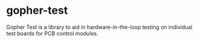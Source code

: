 # gopher-test
 Gopher Test is a library to aid in hardware-in-the-loop testing on individual test boards for PCB control modules.
